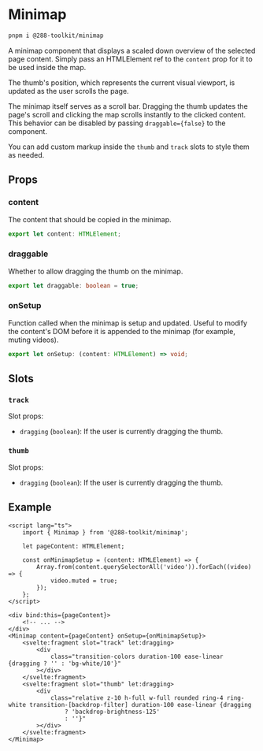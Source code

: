 # Minimap

```sh
pnpm i @288-toolkit/minimap
```

A minimap component that displays a scaled down overview of the selected page content. Simply pass
an HTMLElement ref to the `content` prop for it to be used inside the map.

The thumb's position, which represents the current visual viewport, is updated as the user scrolls
the page.

The minimap itself serves as a scroll bar. Dragging the thumb updates the page's scroll and clicking
the map scrolls instantly to the clicked content. This behavior can be disabled by passing
`draggable={false}` to the component.

You can add custom markup inside the `thumb` and `track` slots to style them as needed.

## Props

### content

The content that should be copied in the minimap.

```ts
export let content: HTMLElement;
```

### draggable

Whether to allow dragging the thumb on the minimap.

```ts
export let draggable: boolean = true;
```

### onSetup

Function called when the minimap is setup and updated. Useful to modify the content's DOM before it
is appended to the minimap (for example, muting videos).

```ts
export let onSetup: (content: HTMLElement) => void;
```

## Slots

### `track`

Slot props:

-   `dragging` (`boolean`): If the user is currently dragging the thumb.

### `thumb`

Slot props:

-   `dragging` (`boolean`): If the user is currently dragging the thumb.

## Example

```svelte
<script lang="ts">
	import { Minimap } from '@288-toolkit/minimap';

	let pageContent: HTMLElement;

	const onMinimapSetup = (content: HTMLElement) => {
		Array.from(content.querySelectorAll('video')).forEach((video) => {
			video.muted = true;
		});
	};
</script>

<div bind:this={pageContent}>
	<!-- ... -->
</div>
<Minimap content={pageContent} onSetup={onMinimapSetup}>
	<svelte:fragment slot="track" let:dragging>
		<div
			class="transition-colors duration-100 ease-linear {dragging ? '' : 'bg-white/10'}"
		></div>
	</svelte:fragment>
	<svelte:fragment slot="thumb" let:dragging>
		<div
			class="relative z-10 h-full w-full rounded ring-4 ring-white transition-[backdrop-filter] duration-100 ease-linear {dragging
				? 'backdrop-brightness-125'
				: ''}"
		></div>
	</svelte:fragment>
</Minimap>
```
